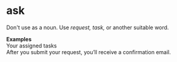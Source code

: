 # ask

Don't use as a noun. Use *request, task,* or another suitable word.

**Examples**  
Your assigned tasks  
After you submit your request, you’ll receive a confirmation email.
